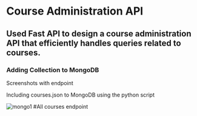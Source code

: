 # Course Administration API
## Used Fast API to design a course administration API that efficiently handles queries related to courses.

<h3>Adding Collection to MongoDB</h3>
<p>Screenshots with endpoint</p>
<p>Including courses.json to MongoDB using the python script</p>

![mongo1](https://github.com/Aaron-k12/course_administration_API/assets/107159092/e3dbf98d-a09f-4de4-916d-ff9305df1bff)
#All courses endpoint
